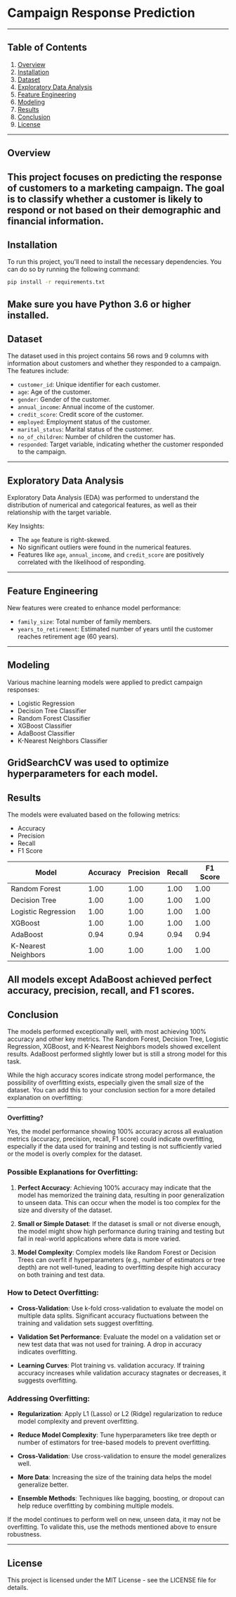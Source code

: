 # Campaign Response Prediction
---
## Table of Contents
1. [Overview](#overview)
2. [Installation](#installation)
3. [Dataset](#dataset)
4. [Exploratory Data Analysis](#exploratory-data-analysis)
5. [Feature Engineering](#feature-engineering)
6. [Modeling](#modeling)
7. [Results](#results)
8. [Conclusion](#conclusion)
9. [License](#license)
---
## Overview
This project focuses on predicting the response of customers to a marketing campaign. The goal is to classify whether a customer is likely to respond or not based on their demographic and financial information.
---
## Installation
To run this project, you'll need to install the necessary dependencies. You can do so by running the following command:

```bash
pip install -r requirements.txt
```

Make sure you have Python 3.6 or higher installed.
---
## Dataset
The dataset used in this project contains 56 rows and 9 columns with information about customers and whether they responded to a campaign. The features include:
- `customer_id`: Unique identifier for each customer.
- `age`: Age of the customer.
- `gender`: Gender of the customer.
- `annual_income`: Annual income of the customer.
- `credit_score`: Credit score of the customer.
- `employed`: Employment status of the customer.
- `marital_status`: Marital status of the customer.
- `no_of_children`: Number of children the customer has.
- `responded`: Target variable, indicating whether the customer responded to the campaign.
---
## Exploratory Data Analysis
Exploratory Data Analysis (EDA) was performed to understand the distribution of numerical and categorical features, as well as their relationship with the target variable.

Key Insights:
- The `age` feature is right-skewed.
- No significant outliers were found in the numerical features.
- Features like `age`, `annual_income`, and `credit_score` are positively correlated with the likelihood of responding.
---
## Feature Engineering
New features were created to enhance model performance:
- `family_size`: Total number of family members.
- `years_to_retirement`: Estimated number of years until the customer reaches retirement age (60 years).
---
## Modeling
Various machine learning models were applied to predict campaign responses:
- Logistic Regression
- Decision Tree Classifier
- Random Forest Classifier
- XGBoost Classifier
- AdaBoost Classifier
- K-Nearest Neighbors Classifier

GridSearchCV was used to optimize hyperparameters for each model.
---
## Results
The models were evaluated based on the following metrics:
- Accuracy
- Precision
- Recall
- F1 Score

| Model               | Accuracy | Precision | Recall | F1 Score |
|---------------------|----------|-----------|--------|----------|
| Random Forest       | 1.00     | 1.00      | 1.00   | 1.00     |
| Decision Tree       | 1.00     | 1.00      | 1.00   | 1.00     |
| Logistic Regression | 1.00     | 1.00      | 1.00   | 1.00     |
| XGBoost             | 1.00     | 1.00      | 1.00   | 1.00     |
| AdaBoost            | 0.94     | 0.94      | 0.94   | 0.94     |
| K-Nearest Neighbors | 1.00     | 1.00      | 1.00   | 1.00     |

All models except AdaBoost achieved perfect accuracy, precision, recall, and F1 scores.
---
## Conclusion
The models performed exceptionally well, with most achieving 100% accuracy and other key metrics. The Random Forest, Decision Tree, Logistic Regression, XGBoost, and K-Nearest Neighbors models showed excellent results. AdaBoost performed slightly lower but is still a strong model for this task.

While the high accuracy scores indicate strong model performance, the possibility of overfitting exists, especially given the small size of the dataset.
You can add this to your conclusion section for a more detailed explanation on overfitting:

---

**Overfitting?**

Yes, the model performance showing 100% accuracy across all evaluation metrics (accuracy, precision, recall, F1 score) could indicate overfitting, especially if the data used for training and testing is not sufficiently varied or the model is overly complex for the dataset.

### Possible Explanations for Overfitting:

1. **Perfect Accuracy**: Achieving 100% accuracy may indicate that the model has memorized the training data, resulting in poor generalization to unseen data. This can occur when the model is too complex for the size and diversity of the dataset.
   
2. **Small or Simple Dataset**: If the dataset is small or not diverse enough, the model might show high performance during training and testing but fail in real-world applications where data is more varied.

3. **Model Complexity**: Complex models like Random Forest or Decision Trees can overfit if hyperparameters (e.g., number of estimators or tree depth) are not well-tuned, leading to overfitting despite high accuracy on both training and test data.

### How to Detect Overfitting:

- **Cross-Validation**: Use k-fold cross-validation to evaluate the model on multiple data splits. Significant accuracy fluctuations between the training and validation sets suggest overfitting.
  
- **Validation Set Performance**: Evaluate the model on a validation set or new test data that was not used for training. A drop in accuracy indicates overfitting.
  
- **Learning Curves**: Plot training vs. validation accuracy. If training accuracy increases while validation accuracy stagnates or decreases, it suggests overfitting.

### Addressing Overfitting:

- **Regularization**: Apply L1 (Lasso) or L2 (Ridge) regularization to reduce model complexity and prevent overfitting.
  
- **Reduce Model Complexity**: Tune hyperparameters like tree depth or number of estimators for tree-based models to prevent overfitting.
  
- **Cross-Validation**: Use cross-validation to ensure the model generalizes well.
  
- **More Data**: Increasing the size of the training data helps the model generalize better.

- **Ensemble Methods**: Techniques like bagging, boosting, or dropout can help reduce overfitting by combining multiple models.

If the model continues to perform well on new, unseen data, it may not be overfitting. To validate this, use the methods mentioned above to ensure robustness.

---
## License
This project is licensed under the MIT License - see the LICENSE file for details.
